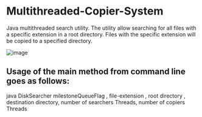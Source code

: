 # Multithreaded-Copier-System
Java multithreaded search utility. The utility allow searching for all files with a specific extension in a root directory. Files with the specific extension will be copied to a specified directory.

![image](https://user-images.githubusercontent.com/87942064/147494146-3fcf2e21-a522-4832-af55-ddad7c6f9522.png)

## Usage of the main method from command line goes as follows:
java DiskSearcher milestoneQueueFlag , file-extension , root directory , destination directory, number of searchers Threads, number of copiers Threads
